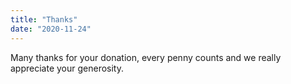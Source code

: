 ```yaml
---
title: "Thanks"
date: "2020-11-24"
---
```


Many thanks for your donation, every penny counts and we really appreciate your generosity.
